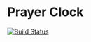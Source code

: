 # Prayer Clock
[![Build Status](https://travis-ci.org/ilhamadun/prayer-clock.svg?branch=master)](https://travis-ci.org/ilhamadun/prayer-clock)
